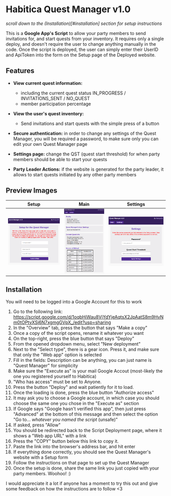 # Habitica Quest Manager v1.0

*scroll down to the (Installation)[#installation] section for setup instructions*

This is a **Google App's Script** to allow your party members to send invitations for, and start quests from your inventory. It requires only a single deploy, and doesn't require the user to change anything manually in the code. Once the script is deployed, the user can simply enter their UserID and ApiToken into the form on the Setup page of the Deployed website. 

## Features
- **View current quest information:** 
  - including the current quest status IN_PROGRESS / INVITATIONS_SENT / NO_QUEST
  - member participation percentage

- **View the user's quest inventory:**
  - Send invitations and start quests with the simple press of a button
- **Secure authentication:** in order to change any settings of the Quest Manager, you will be required a password, to make sure only you can edit your own Quest Manager page

- **Settings page:** change the QST (quest start threshold) for when party members should be able to start your quests

- **Party Leader Actions:** if the website is generated for the party leader, it allows to start quests initiated by any other party members

## Preview Images

Setup | Main | Settings | 
:-:|:-:|:-:
![Setup Page](image-2.png) | ![Main Page](image.png) | ![Settings Page](image-1.png)

## Installation
You will need to be logged into a Google Account for this to work

1. Go to the following link: https://script.google.com/d/1oqbHiWau8VjYdYjeAqtsX2JpAatS8m9HvNm0tOPtvXSj6N7xgmgGVpX_/edit?usp=sharing
2. In the "Overview" tab, press the button that says "Make a copy"
3. Once a copy of the script opens, rename it whatever you want
4. On the top-right, press the blue button that says "Deploy"
5. From the opened dropdown menu, select "New deployment"
6. Next to the "Select type", there is a gear icon. Press it, and make sure that only the "Web app" option is selected
7. Fill in the fields: Description can be anything, you can just name is "Quest Manager" for simplicity
8. Make sure the "Execute as" is your mail Google Accout (most-likely the one you registered yourself to Habitica)
9. "Who has access" must be set to Anyone. 
10. Press the button "Deploy" and wait patiently for it to load. 
11. Once the loading is done, press the blue button "Authorize access"
12. It may ask you to choose a Google account, in which case you should choose the same one you chose in the "Execute as" section
13. If Google says "Google hasn't verified this app", then just press "Advanced" at the bottom of this message and then select the option "Go to... *whatever you named the script* (unsafe)"
14. If asked, press "Allow"
15. You should be redirected back to the Script Deployment page, where it shows a "Web app URL" with a link
16. Press the "COPY" button below this link to copy it. 
17. Paste the link into the browser's address bar, and hit enter
18. If everything done correctly, you should see the Quest Manager's website with a Setup form
19. Follow the instructions on that page to set up the Quest Manager
20. Once the setup is done, share the same link you just copied with your party members. Woohoo! :) 

I would appreciate it a lot if anyone has a moment to try this out and give some feedback on how the instructions are to follow <3
